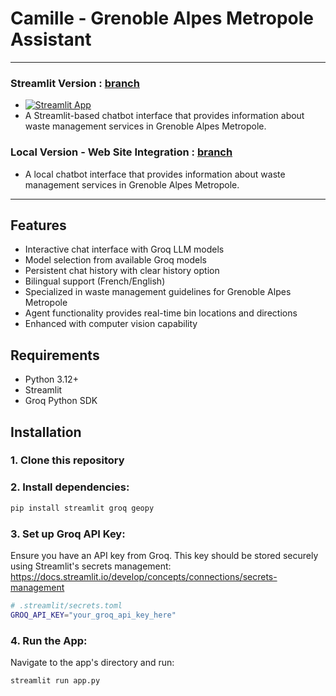 # Camille - Grenoble Alpes Metropole Assistant

--- 
### Streamlit Version : [branch]([https://github.com/tovajav/gem_gam_sdd/edit/Web_Integration](https://github.com/tovajav/gem_gam_sdd?tab=readme-ov-file))
- [![Streamlit App](https://static.streamlit.io/badges/streamlit_badge_black_white.svg)](https://gem-gam-sdd.streamlit.app/)
- A Streamlit-based chatbot interface that provides information about waste management services in Grenoble Alpes Metropole.

### Local Version - Web Site Integration : [branch](https://github.com/tovajav/gem_gam_sdd/tree/Web_Integration)
- A local chatbot interface that provides information about waste management services in Grenoble Alpes Metropole.
---

## Features

- Interactive chat interface with Groq LLM models
- Model selection from available Groq models
- Persistent chat history with clear history option
- Bilingual support (French/English)
- Specialized in waste management guidelines for Grenoble Alpes Metropole
- Agent functionality provides real-time bin locations and directions
- Enhanced with computer vision capability

## Requirements

- Python 3.12+
- Streamlit
- Groq Python SDK

## Installation

### 1. Clone this repository
### 2. Install dependencies:
```sh
pip install streamlit groq geopy
```
### 3. Set up Groq API Key:
Ensure you have an API key from Groq. This key should be stored securely using Streamlit's secrets management:
https://docs.streamlit.io/develop/concepts/connections/secrets-management
```sh
# .streamlit/secrets.toml
GROQ_API_KEY="your_groq_api_key_here"
```
### 4. Run the App: 
Navigate to the app's directory and run:
```sh
streamlit run app.py
